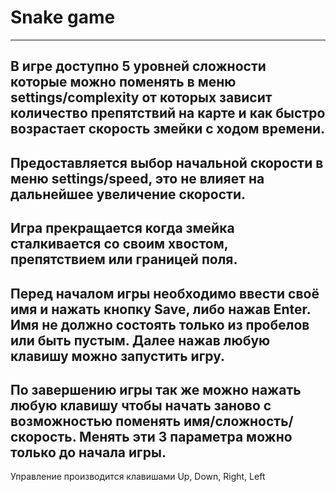 # Snake game
---
В игре доступно 5 уровней сложности которые можно поменять в меню settings/complexity от которых зависит количество препятствий на карте и как быстро возрастает скорость змейки с ходом времени.
---
Предоставляется выбор начальной скорости в меню settings/speed, это не влияет на дальнейшее увеличение скорости.
---
Игра прекращается когда змейка сталкивается со своим хвостом, препятствием или границей поля.
---
Перед началом игры необходимо ввести своё имя и нажать кнопку Save, либо нажав Enter. Имя не должно состоять только из пробелов или быть пустым. 
Далее нажав любую клавишу можно запустить игру.
---
По завершению игры так же можно нажать любую клавишу чтобы начать заново с возможностью поменять имя/сложность/скорость. Менять эти 3 параметра можно только до начала игры.
---
Управление производится клавишами Up, Down, Right, Left
